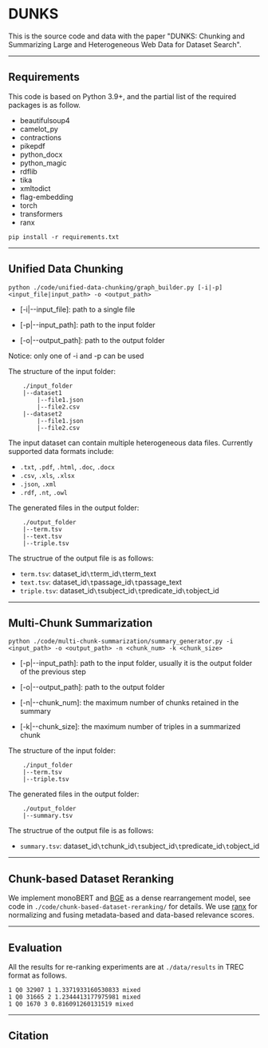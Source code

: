 # DUNKS

This is the source code and data with the paper "DUNKS: Chunking and Summarizing Large and Heterogeneous Web Data for Dataset Search".

---

## Requirements

This code is based on Python 3.9+, and the partial list of the required packages is as follow.

- beautifulsoup4
- camelot_py
- contractions
- pikepdf
- python_docx
- python_magic
- rdflib
- tika
- xmltodict
- flag-embedding
- torch
- transformers
- ranx

```
pip install -r requirements.txt
```

---

## Unified Data Chunking

```
python ./code/unified-data-chunking/graph_builder.py [-i|-p] <input_file|input_path> -o <output_path>
```

- [-i|--input_file]: path to a single file

- [-p|--input_path]: path to the input folder

- [-o|--output_path]: path to the output folder

Notice: only one of -i and -p can be used

The structure of the input folder:
```
    ./input_folder
    |--dataset1
        |--file1.json
        |--file2.csv
    |--dataset2
        |--file1.json
        |--file2.csv
```

The input dataset can contain multiple heterogeneous data files. Currently supported data formats include:
- `.txt`, `.pdf`, `.html`, `.doc`, `.docx`
- `.csv`, `.xls`, `.xlsx` 
- `.json`, `.xml`
- `.rdf`, `.nt`, `.owl`


The generated files in the output folder:
```
    ./output_folder
    |--term.tsv
    |--text.tsv
    |--triple.tsv
```
The structrue of the output file is as follows:
- `term.tsv`: dataset_id`\t`term_id`\t`term_text
- `text.tsv`: dataset_id`\t`passage_id`\t`passage_text
- `triple.tsv`: dataset_id`\t`subject_id`\t`predicate_id`\t`object_id


---

## Multi-Chunk Summarization

```
python ./code/multi-chunk-summarization/summary_generator.py -i <input_path> -o <output_path> -n <chunk_num> -k <chunk_size>
```
- [-p|--input_path]: path to the input folder, usually it is the output folder of the previous step

- [-o|--output_path]: path to the output folder

- [-n|--chunk_num]: the maximum number of chunks retained in the summary

- [-k|--chunk_size]: the maximum number of triples in a summarized chunk

The structure of the input folder:
```
    ./input_folder
    |--term.tsv
    |--triple.tsv
```     
The generated files in the output folder:
```
    ./output_folder
    |--summary.tsv
```
The structrue of the output file is as follows:
- `summary.tsv`: dataset_id`\t`chunk_id`\t`subject_id`\t`predicate_id`\t`object_id
---

## Chunk-based Dataset Reranking

We implement monoBERT and [BGE](https://github.com/FlagOpen/FlagEmbedding) as a dense rearrangement model, see code in `./code/chunk-based-dataset-reranking/` for details. We use [ranx](https://github.com/AmenRa/ranx) for normalizing and fusing metadata-based and data-based relevance scores.

---

## Evaluation

All the results for re-ranking experiments are at `./data/results` in TREC format as follows.

```
1 Q0 32907 1 1.3371933160530833 mixed
1 Q0 31665 2 1.2344413177975981 mixed
1 Q0 1670 3 0.816091260131519 mixed
```

---

## Citation